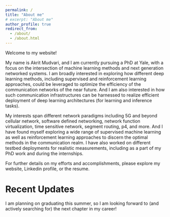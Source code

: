 ```yaml
---
permalink: /
title: "About me"
# excerpt: "About me"
author_profile: true
redirect_from: 
  - /about/
  - /about.html
---
```



Welcome to my website! 

My name is Akrit Mudvari, and I am currently pursuing a PhD at Yale, with a focus on the intersection of machine learning methods and next generation networked systems. I am broadly interested in exploring how different deep learning methods, including supervised and reinforcement learning approaches, could be leveraged to optimize the efficiency of the communication networks of the near future. And I am also interested in how such communication infrastructures can be harnessed to realize efficient deployment of deep learning architectures (for learning and inference tasks). 

My interests span different network paradigms including 5G and beyond cellular network, software defined networking, network function virtualization, time sensitive network, segment routing, p4, and more. And I have found myself exploring a wide range of supervised machine learning as well as reinforcement learning approaches to discern the optimal methods in the communication realm. I have also worked on different testbed deployments for realistic measurements, including as a part of my PhD work and during the internships. 

For further details on my efforts and accomplishments, please explore my website, Linkedin profile, or the resume.


Recent Updates
======

I am planning on graduating this summer, so I am looking forward to (and actively searching for) the next chapter in my career! 
